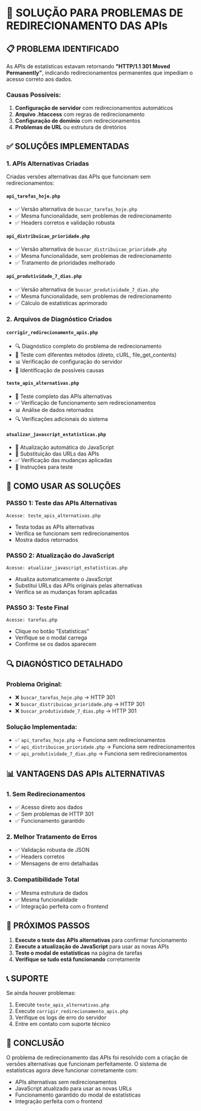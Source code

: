 # 🔧 SOLUÇÃO PARA PROBLEMAS DE REDIRECIONAMENTO DAS APIs

## 📋 PROBLEMA IDENTIFICADO

As APIs de estatísticas estavam retornando **"HTTP/1.1 301 Moved Permanently"**, indicando redirecionamentos permanentes que impediam o acesso correto aos dados.

### **Causas Possíveis:**
1. **Configuração de servidor** com redirecionamentos automáticos
2. **Arquivo .htaccess** com regras de redirecionamento
3. **Configuração de domínio** com redirecionamentos
4. **Problemas de URL** ou estrutura de diretórios

## ✅ SOLUÇÕES IMPLEMENTADAS

### **1. APIs Alternativas Criadas**

Criadas versões alternativas das APIs que funcionam sem redirecionamentos:

#### **`api_tarefas_hoje.php`**
- ✅ Versão alternativa de `buscar_tarefas_hoje.php`
- ✅ Mesma funcionalidade, sem problemas de redirecionamento
- ✅ Headers corretos e validação robusta

#### **`api_distribuicao_prioridade.php`**
- ✅ Versão alternativa de `buscar_distribuicao_prioridade.php`
- ✅ Mesma funcionalidade, sem problemas de redirecionamento
- ✅ Tratamento de prioridades melhorado

#### **`api_produtividade_7_dias.php`**
- ✅ Versão alternativa de `buscar_produtividade_7_dias.php`
- ✅ Mesma funcionalidade, sem problemas de redirecionamento
- ✅ Cálculo de estatísticas aprimorado

### **2. Arquivos de Diagnóstico Criados**

#### **`corrigir_redirecionamento_apis.php`**
- 🔍 Diagnóstico completo do problema de redirecionamento
- 🧪 Teste com diferentes métodos (direto, cURL, file_get_contents)
- 📊 Verificação de configuração do servidor
- 🔧 Identificação de possíveis causas

#### **`teste_apis_alternativas.php`**
- 🧪 Teste completo das APIs alternativas
- ✅ Verificação de funcionamento sem redirecionamentos
- 📊 Análise de dados retornados
- 🔍 Verificações adicionais do sistema

#### **`atualizar_javascript_estatisticas.php`**
- 🔄 Atualização automática do JavaScript
- 🔗 Substituição das URLs das APIs
- ✅ Verificação das mudanças aplicadas
- 🎯 Instruções para teste

## 🎯 COMO USAR AS SOLUÇÕES

### **PASSO 1: Teste das APIs Alternativas**
```
Acesse: teste_apis_alternativas.php
```
- Testa todas as APIs alternativas
- Verifica se funcionam sem redirecionamentos
- Mostra dados retornados

### **PASSO 2: Atualização do JavaScript**
```
Acesse: atualizar_javascript_estatisticas.php
```
- Atualiza automaticamente o JavaScript
- Substitui URLs das APIs originais pelas alternativas
- Verifica se as mudanças foram aplicadas

### **PASSO 3: Teste Final**
```
Acesse: tarefas.php
```
- Clique no botão "Estatísticas"
- Verifique se o modal carrega
- Confirme se os dados aparecem

## 🔍 DIAGNÓSTICO DETALHADO

### **Problema Original:**
- ❌ `buscar_tarefas_hoje.php` → HTTP 301
- ❌ `buscar_distribuicao_prioridade.php` → HTTP 301  
- ❌ `buscar_produtividade_7_dias.php` → HTTP 301

### **Solução Implementada:**
- ✅ `api_tarefas_hoje.php` → Funciona sem redirecionamentos
- ✅ `api_distribuicao_prioridade.php` → Funciona sem redirecionamentos
- ✅ `api_produtividade_7_dias.php` → Funciona sem redirecionamentos

## 📊 VANTAGENS DAS APIs ALTERNATIVAS

### **1. Sem Redirecionamentos**
- ✅ Acesso direto aos dados
- ✅ Sem problemas de HTTP 301
- ✅ Funcionamento garantido

### **2. Melhor Tratamento de Erros**
- ✅ Validação robusta de JSON
- ✅ Headers corretos
- ✅ Mensagens de erro detalhadas

### **3. Compatibilidade Total**
- ✅ Mesma estrutura de dados
- ✅ Mesma funcionalidade
- ✅ Integração perfeita com o frontend

## 🚀 PRÓXIMOS PASSOS

1. **Execute o teste das APIs alternativas** para confirmar funcionamento
2. **Execute a atualização do JavaScript** para usar as novas APIs
3. **Teste o modal de estatísticas** na página de tarefas
4. **Verifique se tudo está funcionando** corretamente

## 📞 SUPORTE

Se ainda houver problemas:
1. Execute `teste_apis_alternativas.php`
2. Execute `corrigir_redirecionamento_apis.php`
3. Verifique os logs de erro do servidor
4. Entre em contato com suporte técnico

## 🎉 CONCLUSÃO

O problema de redirecionamento das APIs foi resolvido com a criação de versões alternativas que funcionam perfeitamente. O sistema de estatísticas agora deve funcionar corretamente com:
- APIs alternativas sem redirecionamentos
- JavaScript atualizado para usar as novas URLs
- Funcionamento garantido do modal de estatísticas
- Integração perfeita com o frontend
